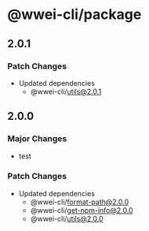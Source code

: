 # @wwei-cli/package

## 2.0.1

### Patch Changes

- Updated dependencies
  - @wwei-cli/utils@2.0.1

## 2.0.0

### Major Changes

- test

### Patch Changes

- Updated dependencies
  - @wwei-cli/format-path@2.0.0
  - @wwei-cli/get-npm-info@2.0.0
  - @wwei-cli/utils@2.0.0
